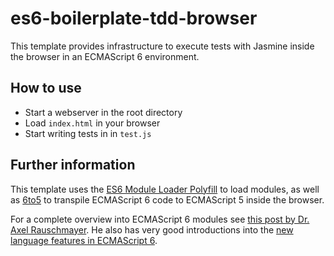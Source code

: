 # es6-boilerplate-tdd-browser

This template provides infrastructure to execute tests with Jasmine inside the browser in an ECMAScript 6 environment.

## How to use

* Start a webserver in the root directory
* Load `index.html` in your browser
* Start writing tests in in `test.js`

## Further information

This template uses the [ES6 Module Loader Polyfill](https://github.com/ModuleLoader/es6-module-loader) to load modules, as well as [6to5](https://6to5.org/) to transpile ECMAScript 6 code to ECMAScript 5 inside the browser.

For a complete overview into ECMAScript 6 modules see [this post by Dr. Axel Rauschmayer](http://www.2ality.com/2014/09/es6-modules-final.html). He also has very good introductions into the [new language features in ECMAScript 6](http://www.2ality.com/search/label/esnext).
